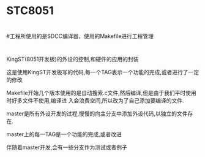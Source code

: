 # STC8051
#
#工程所使用的是SDCC编译器，使用的Makefile进行工程管理
#

KingST(8051开发板)的外设的控制,和硬件的应用的封装

这是使用KingST开发板写的代码,每一个TAG表示一个功能的完成,或者进行了一定的修改

Makefile开始几个版本使用的是自动搜索.c文件,然后编译,但是由于我们平时使用时好多文件不使用,编译进
入会浪费空间,所以改为了自己添加要编译的文件.

master是所有外设开发的过程,慢慢的向主分支中添加外设代码,以独立的文件存在.

master上的每一TAG是一个功能的完成,或者改进

伴随着master开发,会有一些分支作为测试或者例子
